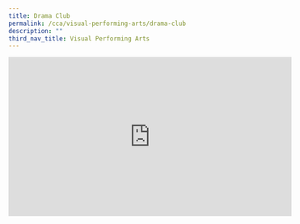 ```yaml
---
title: Drama Club
permalink: /cca/visual-performing-arts/drama-club
description: ""
third_nav_title: Visual Performing Arts
---
```

<iframe width="560" height="315" src="https://www.youtube.com/embed/owoYyJI0hIo" title="YouTube video player" frameborder="0" allow="accelerometer; autoplay; clipboard-write; encrypted-media; gyroscope; picture-in-picture" allowfullscreen></iframe>